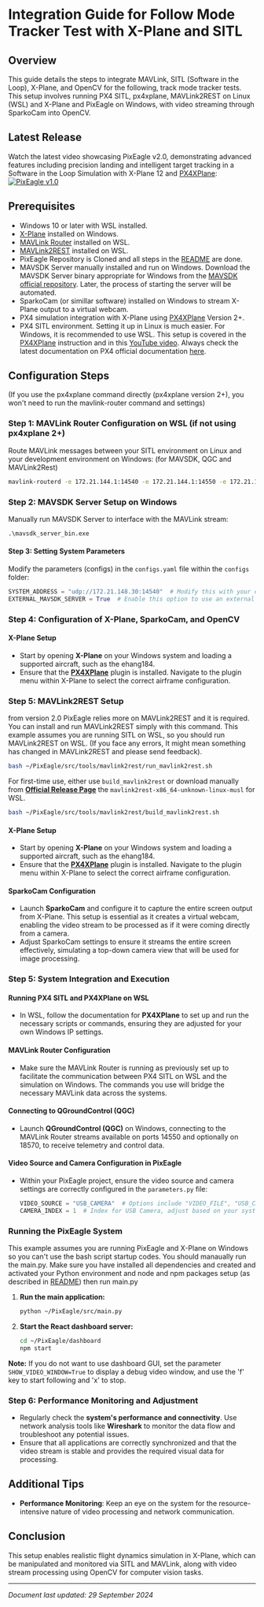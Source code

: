 
# Integration Guide for Follow Mode Tracker Test with X-Plane and SITL

## Overview
This guide details the steps to integrate MAVLink, SITL (Software in the Loop), X-Plane, and OpenCV for the following, track mode tracker tests. This setup involves running PX4 SITL, px4xplane, MAVLink2REST on Linux (WSL) and X-Plane and PixEagle on Windows, with video streaming through SparkoCam into OpenCV.

## Latest Release
Watch the latest video showcasing PixEagle v2.0, demonstrating advanced features including precision landing and intelligent target tracking in a Software in the Loop Simulation with X-Plane 12 and [PX4XPlane](https://github.com/alireza787b/px4xplane):
[![PixEagle v1.0](https://github.com/user-attachments/assets/4acd965b-34c1-456e-be70-d4cc7f26eddb)](https://youtu.be/hw5MU0mPx2I)


## Prerequisites
- Windows 10 or later with WSL installed.
- [X-Plane](https://www.x-plane.com/desktop/try-it/) installed on Windows.
- [MAVLink Router](https://github.com/mavlink/mavlink2rest) installed on WSL.
- [MAVLink2REST](https://github.com/mavlimvnk-router/mavlink-router) installed on WSL.
- PixEagle Repository is Cloned and all steps in the [README](https://github.com/alireza787b/PixEagle/blob/main/README.md) are done.
- MAVSDK Server manually installed and run on Windows. Download the MAVSDK Server binary appropriate for Windows from the [MAVSDK official repository](https://github.com/mavlink/MAVSDK/releases). Later, the process of starting the server will be automated.
- SparkoCam (or simillar software) installed on Windows to stream X-Plane output to a virtual webcam.
- PX4 simulation integration with X-Plane using [PX4XPlane](https://github.com/alireza787b/px4xplane) Version 2+.
- PX4 SITL environment. Setting it up in Linux is much easier. For Windows, it is recommended to use WSL. This setup is covered in the [PX4XPlane](https://github.com/alireza787b/px4xplane) instruction and in this [YouTube video](https://www.youtube.com/watch?v=iVU8ZNoMn_U). Always check the latest documentation on PX4 official documentation [here](https://docs.px4.io/main/en/dev_setup/dev_env_windows_wsl.html).


## Configuration Steps
(If you use the px4xplane command directly (px4xplane version 2+), you won't need to run the mavlink-router command and settings)
### Step 1: MAVLink Router Configuration on WSL (if not using px4xplane 2+)
Route MAVLink messages between your SITL environment on Linux and your development environment on Windows: (for MAVSDK, QGC and MAVLink2Rest)

```bash
mavlink-routerd -e 172.21.144.1:14540 -e 172.21.144.1:14550 -e 172.21.144.1:14569 -e 127.0.0.1:14569 0.0.0.0:14550
```

### Step 2: MAVSDK Server Setup on Windows
Manually run MAVSDK Server to interface with the MAVLink stream:

```cmd
.\mavsdk_server_bin.exe
```
#### Step 3: Setting System Parameters
Modify the parameters (configs) in the `configs.yaml` file within the `configs` folder:

```python
SYSTEM_ADDRESS = "udp://172.21.148.30:14540"  # Modify this with your own WSL IP if different.
EXTERNAL_MAVSDK_SERVER = True  # Enable this option to use an external MAVSDK server.
```
### Step 4: Configuration of X-Plane, SparkoCam, and OpenCV

#### **X-Plane Setup**
- Start by opening **X-Plane** on your Windows system and loading a supported aircraft, such as the ehang184.
- Ensure that the **[PX4XPlane](https://github.com/alireza787b/px4xplane)** plugin is installed. Navigate to the plugin menu within X-Plane to select the correct airframe configuration.

### Step 5: MAVLink2REST Setup
from version 2.0 PixEagle relies more on MAVLink2REST and it is required. You can install and run MAVLink2REST simply with this command. This example assumes you are running SITL on WSL, so you should run MAVLink2REST on WSL. (If you face any errors, It might mean something has changed in MAVLink2REST and please send feedback).
```bash
bash ~/PixEagle/src/tools/mavlink2rest/run_mavlink2rest.sh
```
For first-time use, either use `build_mavlink2rest` or download manually from **[Official Release Page](https://github.com/mavlink/mavlink2rest/releases/tag/t0.11.25)** the `mavlink2rest-x86_64-unknown-linux-musl` for WSL.
```bash
bash ~/PixEagle/src/tools/mavlink2rest/build_mavlink2rest.sh
```
#### **X-Plane Setup**
- Start by opening **X-Plane** on your Windows system and loading a supported aircraft, such as the ehang184.
- Ensure that the **[PX4XPlane](https://github.com/alireza787b/px4xplane)** plugin is installed. Navigate to the plugin menu within X-Plane to select the correct airframe configuration.

#### **SparkoCam Configuration**
- Launch **SparkoCam** and configure it to capture the entire screen output from X-Plane. This setup is essential as it creates a virtual webcam, enabling the video stream to be processed as if it were coming directly from a camera.
- Adjust SparkoCam settings to ensure it streams the entire screen effectively, simulating a top-down camera view that will be used for image processing.


### Step 5: System Integration and Execution

#### **Running PX4 SITL and PX4XPlane on WSL**
- In WSL, follow the documentation for **PX4XPlane** to set up and run the necessary scripts or commands, ensuring they are adjusted for your own Windows IP settings.

#### **MAVLink Router Configuration**
- Make sure the MAVLink Router is running as previously set up to facilitate the communication between PX4 SITL on WSL and the simulation on Windows. The commands you use will bridge the necessary MAVLink data across the systems.

#### **Connecting to QGroundControl (QGC)**
- Launch **QGroundControl (QGC)** on Windows, connecting to the MAVLink Router streams available on ports 14550 and optionally on 18570, to receive telemetry and control data.

#### **Video Source and Camera Configuration in PixEagle**
- Within your PixEagle project, ensure the video source and camera settings are correctly configured in the `parameters.py` file:
    ```python
    VIDEO_SOURCE = "USB_CAMERA"  # Options include "VIDEO_FILE", "USB_CAMERA", "RTSP_STREAM", "UDP_STREAM", "HTTP_STREAM".
    CAMERA_INDEX = 1  # Index for USB Camera, adjust based on your system setup.
    ```

### Running the PixEagle System

This example assumes you are running PixEagle and X-Plane on Windows so you can't use the bash script startup codes. You should manaually run the main.py. Make sure you have installed all dependencies and created and activated your Python environment and node and npm packages setup (as described in [README](https://github.com/alireza787b/PixEagle/blob/main/README.md)) then run main.py

1. **Run the main application:**
   ```bash
   python ~/PixEagle/src/main.py
   ```
3. **Start the React dashboard server:**
   ```bash
   cd ~/PixEagle/dashboard
   npm start
   ```
**Note:** If you do not want to use dashboard GUI, set the parameter `SHOW_VIDEO_WINDOW=True` to display a debug video window, and use the 'f' key to start following and 'x' to stop.

### Step 6: Performance Monitoring and Adjustment

- Regularly check the **system's performance and connectivity**. Use network analysis tools like **Wireshark** to monitor the data flow and troubleshoot any potential issues.
- Ensure that all applications are correctly synchronized and that the video stream is stable and provides the required visual data for processing.


## Additional Tips
- **Performance Monitoring**: Keep an eye on the system for the resource-intensive nature of video processing and network communication.

## Conclusion
This setup enables realistic flight dynamics simulation in X-Plane, which can be manipulated and monitored via SITL and MAVLink, along with video stream processing using OpenCV for computer vision tasks.

---

*Document last updated: 29 September 2024*
